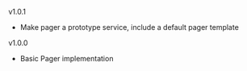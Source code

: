 v1.0.1
  * Make pager a prototype service, include a default pager template

v1.0.0
  * Basic Pager implementation
